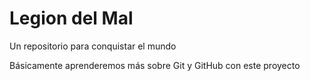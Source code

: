 # Legion del Mal
Un repositorio para conquistar el mundo

Básicamente aprenderemos más sobre Git y GitHub con este proyecto
 
